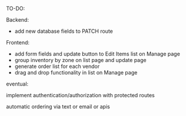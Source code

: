 TO-DO:

Backend:
 - add new database fields to PATCH route

Frontend:
 - add form fields and update button to Edit Items list on Manage page
 - group inventory by zone on list page and update page
 - generate order list for each vendor
 - drag and drop functionality in list on Manage page

eventual:

implement authentication/authorization with protected routes

automatic ordering via text or email or apis
